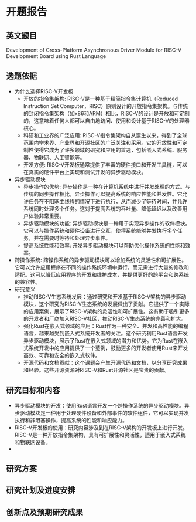 # 开题报告

## 英文题目

Development of Cross-Platform Asynchronous Driver Module for RISC-V Development Board using Rust Language

## 选题依据

- 为什么选择RISC-V开发板
    - 开放的指令集架构: RISC-V是一种基于精简指令集计算机（Reduced Instruction Set Computer，RISC）原则设计的开放指令集架构。与传统的封闭指令集架构（如x86和ARM）相比，RISC-V的设计是开放和可定制的，这意味着任何人都可以自由地访问、使用和设计基于RISC-V的处理器核心。
    - 科研和工业界的广泛应用: RISC-V指令集架构自从诞生以来，得到了全球范围内学术界、产业界和开源社区的广泛关注和采用。它的开放性和可定制性使得它成为了许多领域的研究和应用的首选，包括嵌入式系统、服务器、物联网、人工智能等。
    - 开发方便: RISC-V开发板通常提供了丰富的硬件接口和开发工具链，可以在真实的硬件平台上实现和测试开发的异步驱动模块。
- 异步驱动模块
    - 异步操作的优势: 异步操作是一种在计算机系统中进行并发处理的方式。与传统的同步操作相比，异步操作可以提高系统的响应性能和并发性。它允许任务在不阻塞主线程的情况下进行执行，从而减少了等待时间，并允许系统同时处理多个任务。这对于提高系统的吞吐量、降低延迟以及改善用户体验非常重要。
    - 异步驱动模块的功能: 异步驱动模块是一种用于实现异步操作的软件模块。它可以与操作系统和硬件设备进行交互，使得系统能够并发执行多个任务，并在需要时等待和处理异步事件。
    - 提高系统性能和效率: 开发异步驱动模块可以帮助优化操作系统的性能和效率。
- 跨操作系统: 跨操作系统的异步驱动模块可以增加系统的灵活性和可扩展性。它可以允许应用程序在不同的操作系统环境中运行，而无需进行大量的修改和适配。这可以降低应用程序的开发和维护成本，并提供更好的跨平台和跨系统的兼容性。
- 研究意义
    - 推动RISC-V生态系统发展：通过研究和开发基于RISC-V架构的异步驱动模块，这个研究为RISC-V生态系统的发展做出了贡献。它提供了一个实际的应用案例，展示了RISC-V架构的灵活性和可扩展性。这有助于吸引更多的开发者和厂商加入RISC-V社区，推动RISC-V生态系统的完善和扩大。
    - 强化Rust在嵌入式领域的应用：Rust作为一种安全、并发和高性能的编程语言，越来越受到嵌入式系统开发者的关注。这个研究利用Rust语言开发异步驱动模块，展示了Rust在嵌入式领域的潜力和优势。它为Rust在嵌入式系统开发中的应用提供了一个范例，鼓励更多的开发者使用Rust来开发高效、可靠和安全的嵌入式软件。
    - 开源代码和文档贡献：这个课题会产生开源代码和文档，以分享研究成果和经验。这些开源资源对RISC-V和Rust开源社区是宝贵的贡献。
## 研究目标和内容

- 异步驱动模块的开发：使用Rust语言开发一个跨操作系统的异步驱动模块。异步驱动模块是一种用于处理硬件设备和外部事件的软件组件，它可以实现并发执行和非阻塞操作，提高系统的性能和响应能力。
- RISC-V开发板的使用：研究内容涉及到在RISC-V架构的开发板上进行开发。RISC-V是一种开放指令集架构，具有可扩展性和灵活性，适用于嵌入式系统和物联网设备。
- 

## 研究方案

## 研究计划及进度安排

## 创新点及预期研究成果